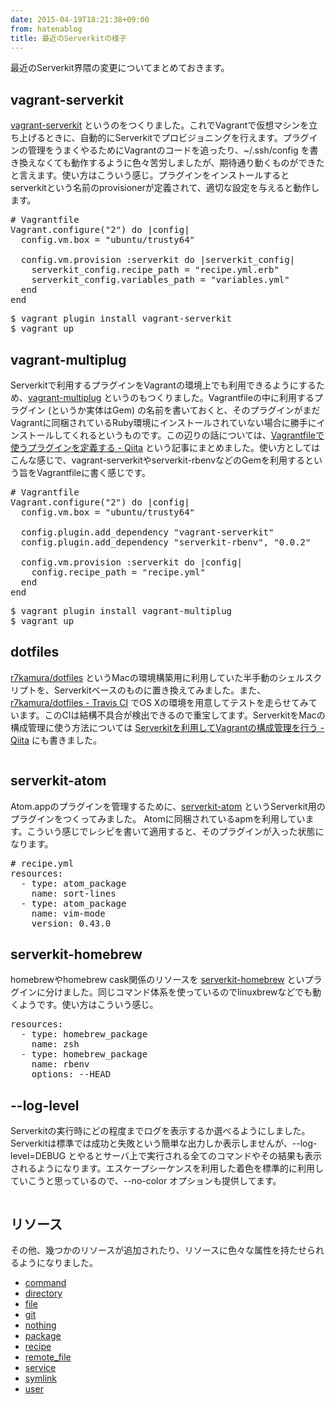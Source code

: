 ```yaml
---
date: 2015-04-19T18:21:38+09:00
from: hatenablog
title: 最近のServerkitの様子
---
```


<p>最近のServerkit界隈の変更についてまとめておきます。</p>

<h2>vagrant-serverkit</h2>

<p><a href="https://github.com/r7kamura/vagrant-serverkit">vagrant-serverkit</a> というのをつくりました。これでVagrantで仮想マシンを立ち上げるときに、自動的にServerkitでプロビジョニングを行えます。プラグインの管理をうまくやるためにVagrantのコードを追ったり、~/.ssh/config を書き換えなくても動作するように色々苦労しましたが、期待通り動くものができたと言えます。使い方はこういう感じ。プラグインをインストールするとserverkitという名前のprovisionerが定義されて、適切な設定を与えると動作します。</p>

<pre class="code" data-lang="" data-unlink># Vagrantfile
Vagrant.configure("2") do |config|
  config.vm.box = "ubuntu/trusty64"

  config.vm.provision :serverkit do |serverkit_config|
    serverkit_config.recipe_path = "recipe.yml.erb"
    serverkit_config.variables_path = "variables.yml"
  end
end</pre>




<pre class="code" data-lang="" data-unlink>$ vagrant plugin install vagrant-serverkit
$ vagrant up</pre>


<h2>vagrant-multiplug</h2>

<p>Serverkitで利用するプラグインをVagrantの環境上でも利用できるようにするため、<a href="https://github.com/r7kamura/vagrant-multiplug">vagrant-multiplug</a> というのもつくりました。Vagrantfileの中に利用するプラグイン (というか実体はGem) の名前を書いておくと、そのプラグインがまだVagrantに同梱されているRuby環境にインストールされていない場合に勝手にインストールしてくれるというものです。この辺りの話については、<a href="http://qiita.com/r7kamura/items/4221035fe23c549c288f">Vagrantfileで使うプラグインを定義する - Qiita</a> という記事にまとめました。使い方としてはこんな感じで、vagrant-serverkitやserverkit-rbenvなどのGemを利用するという旨をVagrantfileに書く感じです。</p>

<pre class="code" data-lang="" data-unlink># Vagrantfile
Vagrant.configure("2") do |config|
  config.vm.box = "ubuntu/trusty64"

  config.plugin.add_dependency "vagrant-serverkit"
  config.plugin.add_dependency "serverkit-rbenv", "0.0.2"

  config.vm.provision :serverkit do |config|
    config.recipe_path = "recipe.yml"
  end
end</pre>




<pre class="code" data-lang="" data-unlink>$ vagrant plugin install vagrant-multiplug
$ vagrant up</pre>


<h2>dotfiles</h2>

<p><a href="https://github.com/r7kamura/dotfiles">r7kamura/dotfiles</a> というMacの環境構築用に利用していた半手動のシェルスクリプトを、Serverkitベースのものに置き換えてみました。また、<a href="https://travis-ci.org/r7kamura/dotfiles">r7kamura/dotfiles - Travis CI</a> でOS Xの環境を用意してテストを走らせてみています。このCIは結構不具合が検出できるので重宝してます。ServerkitをMacの構成管理に使う方法については <a href="http://qiita.com/r7kamura/items/ebfe5809a41fa21b01e0">Serverkitを利用してVagrantの構成管理を行う - Qiita</a> にも書きました。</p>

<p><img src="https://raw.githubusercontent.com/r7kamura/dotfiles/master/images/install.gif" alt=""></p>

<h2>serverkit-atom</h2>

<p>Atom.appのプラグインを管理するために、<a href="https://github.com/r7kamura/serverkit-atom">serverkit-atom</a> というServerkit用のプラグインをつくってみました。 Atomに同梱されているapmを利用しています。こういう感じでレシピを書いて適用すると、そのプラグインが入った状態になります。</p>

<pre class="code" data-lang="" data-unlink># recipe.yml
resources:
  - type: atom_package
    name: sort-lines
  - type: atom_package
    name: vim-mode
    version: 0.43.0</pre>


<h2>serverkit-homebrew</h2>

<p>homebrewやhomebrew cask関係のリソースを <a href="https://github.com/r7kamura/serverkit-homebrew">serverkit-homebrew</a> といプラグインに分けました。同じコマンド体系を使っているのでlinuxbrewなどでも動くようです。使い方はこういう感じ。</p>

<pre class="code" data-lang="" data-unlink>resources:
  - type: homebrew_package
    name: zsh
  - type: homebrew_package
    name: rbenv
    options: --HEAD</pre>


<h2>--log-level</h2>

<p>Serverkitの実行時にどの程度までログを表示するか選べるようにしました。Serverkitは標準では成功と失敗という簡単な出力しか表示しませんが、--log-level=DEBUG とやるとサーバ上で実行される全てのコマンドやその結果も表示されるようになります。エスケープシーケンスを利用した着色を標準的に利用していこうと思っているので、--no-color オプションも提供してます。</p>

<p><img src="https://pbs.twimg.com/media/CC5slhVUsAEgqoN.png:large" alt=""></p>

<h2>リソース</h2>

<p>その他、幾つかのリソースが追加されたり、リソースに色々な属性を持たせられるようになりました。</p>

<ul>
<li><a href="https://github.com/r7kamura/serverkit/blob/master/lib/serverkit/resources/command.rb">command</a></li>
<li><a href="https://github.com/r7kamura/serverkit/blob/master/lib/serverkit/resources/directory.rb">directory</a></li>
<li><a href="https://github.com/r7kamura/serverkit/blob/master/lib/serverkit/resources/file.rb">file</a></li>
<li><a href="https://github.com/r7kamura/serverkit/blob/master/lib/serverkit/resources/git.rb">git</a></li>
<li><a href="https://github.com/r7kamura/serverkit/blob/master/lib/serverkit/resources/nothing.rb">nothing</a></li>
<li><a href="https://github.com/r7kamura/serverkit/blob/master/lib/serverkit/resources/package.rb">package</a></li>
<li><a href="https://github.com/r7kamura/serverkit/blob/master/lib/serverkit/resources/recipe.rb">recipe</a></li>
<li><a href="https://github.com/r7kamura/serverkit/blob/master/lib/serverkit/resources/remote_file.rb">remote_file</a></li>
<li><a href="https://github.com/r7kamura/serverkit/blob/master/lib/serverkit/resources/service.rb">service</a></li>
<li><a href="https://github.com/r7kamura/serverkit/blob/master/lib/serverkit/resources/symlink.rb">symlink</a></li>
<li><a href="https://github.com/r7kamura/serverkit/blob/master/lib/serverkit/resources/user.rb">user</a></li>
</ul>



